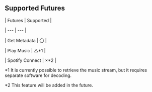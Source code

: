 ## Supported Futures

| Futures | Supported |

| --- | --- |

| Get Metadata | 〇 |

| Play Music | △\*1 |

| Spotify Connect | ×\*2 |

\*1 It is currently possible to retrieve the music stream, but it requires
separate software for decoding.

\*2 This feature will be added in the future.
